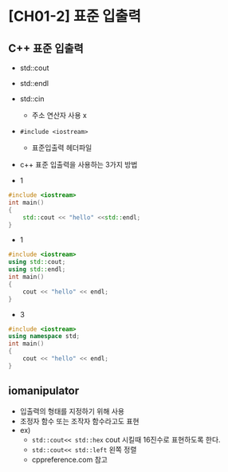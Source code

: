 # [CH01-2] 표준 입출력
## C++ 표준 입출력
- std::cout
- std::endl
- std::cin
	- 주소 연산자 사용 x
- `#include <iostream>`
	- 표준입출력 헤더파일

- c++ 표준 입출력을 사용하는 3가지 방법
- 1
```c++
#include <iostream>
int main()
{
	std::cout << "hello" <<std::endl;
}
```
- 1
```c++
#include <iostream>
using std::cout;
using std::endl;
int main()
{
	cout << "hello" << endl;
}
```

- 3
```c++
#include <iostream>
using namespace std;
int main()
{
	cout << "hello" << endl;
}
```

## iomanipulator
- 입출력의 형태를 지정하기 위해 사용
- 조정자 함수 또는 조작자 함수라고도 표현
- ex)
	- `std::cout<< std::hex` cout 시킬때 16진수로 표현하도록 한다.
	- `std::cout<< std::left` 왼쪽 정렬
	- cppreference.com 참고